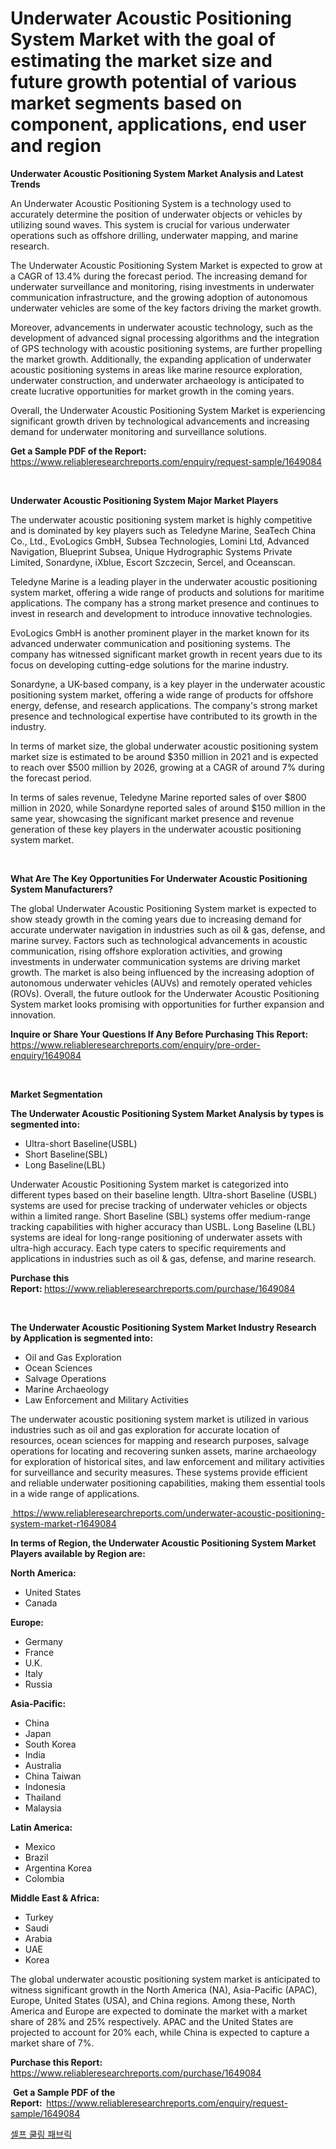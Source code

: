 <p><h1>Underwater Acoustic Positioning System Market with the goal of estimating the market size and future growth potential of various market segments based on component, applications, end user and region</h1></p><p><strong>Underwater Acoustic Positioning System Market Analysis and Latest Trends</strong></p>
<p><p>An Underwater Acoustic Positioning System is a technology used to accurately determine the position of underwater objects or vehicles by utilizing sound waves. This system is crucial for various underwater operations such as offshore drilling, underwater mapping, and marine research.</p><p>The Underwater Acoustic Positioning System Market is expected to grow at a CAGR of 13.4% during the forecast period. The increasing demand for underwater surveillance and monitoring, rising investments in underwater communication infrastructure, and the growing adoption of autonomous underwater vehicles are some of the key factors driving the market growth.</p><p>Moreover, advancements in underwater acoustic technology, such as the development of advanced signal processing algorithms and the integration of GPS technology with acoustic positioning systems, are further propelling the market growth. Additionally, the expanding application of underwater acoustic positioning systems in areas like marine resource exploration, underwater construction, and underwater archaeology is anticipated to create lucrative opportunities for market growth in the coming years.</p><p>Overall, the Underwater Acoustic Positioning System Market is experiencing significant growth driven by technological advancements and increasing demand for underwater monitoring and surveillance solutions.</p></p>
<p><strong>Get a Sample PDF of the Report:&nbsp;</strong> <a href="https://www.reliableresearchreports.com/enquiry/request-sample/1649084">https://www.reliableresearchreports.com/enquiry/request-sample/1649084</a></p>
<p>&nbsp;</p>
<p><strong>Underwater Acoustic Positioning System Major Market Players</strong></p>
<p><p>The underwater acoustic positioning system market is highly competitive and is dominated by key players such as Teledyne Marine, SeaTech China Co., Ltd., EvoLogics GmbH, Subsea Technologies, Lomini Ltd, Advanced Navigation, Blueprint Subsea, Unique Hydrographic Systems Private Limited, Sonardyne, iXblue, Escort Szczecin, Sercel, and Oceanscan.</p><p>Teledyne Marine is a leading player in the underwater acoustic positioning system market, offering a wide range of products and solutions for maritime applications. The company has a strong market presence and continues to invest in research and development to introduce innovative technologies.</p><p>EvoLogics GmbH is another prominent player in the market known for its advanced underwater communication and positioning systems. The company has witnessed significant market growth in recent years due to its focus on developing cutting-edge solutions for the marine industry.</p><p>Sonardyne, a UK-based company, is a key player in the underwater acoustic positioning system market, offering a wide range of products for offshore energy, defense, and research applications. The company's strong market presence and technological expertise have contributed to its growth in the industry.</p><p>In terms of market size, the global underwater acoustic positioning system market size is estimated to be around $350 million in 2021 and is expected to reach over $500 million by 2026, growing at a CAGR of around 7% during the forecast period.</p><p>In terms of sales revenue, Teledyne Marine reported sales of over $800 million in 2020, while Sonardyne reported sales of around $150 million in the same year, showcasing the significant market presence and revenue generation of these key players in the underwater acoustic positioning system market.</p></p>
<p>&nbsp;</p>
<p><strong>What Are The Key Opportunities For Underwater Acoustic Positioning System Manufacturers?</strong></p>
<p><p>The global Underwater Acoustic Positioning System market is expected to show steady growth in the coming years due to increasing demand for accurate underwater navigation in industries such as oil & gas, defense, and marine survey. Factors such as technological advancements in acoustic communication, rising offshore exploration activities, and growing investments in underwater communication systems are driving market growth. The market is also being influenced by the increasing adoption of autonomous underwater vehicles (AUVs) and remotely operated vehicles (ROVs). Overall, the future outlook for the Underwater Acoustic Positioning System market looks promising with opportunities for further expansion and innovation.</p></p>
<p><strong>Inquire or Share Your Questions If Any Before Purchasing This Report:</strong> <a href="https://www.reliableresearchreports.com/enquiry/pre-order-enquiry/1649084">https://www.reliableresearchreports.com/enquiry/pre-order-enquiry/1649084</a></p>
<p>&nbsp;</p>
<p><strong>Market Segmentation</strong></p>
<p><strong>The Underwater Acoustic Positioning System Market Analysis by types is segmented into:</strong></p>
<p><ul><li>Ultra-short Baseline(USBL)</li><li>Short Baseline(SBL)</li><li>Long Baseline(LBL)</li></ul></p>
<p><p>Underwater Acoustic Positioning System market is categorized into different types based on their baseline length. Ultra-short Baseline (USBL) systems are used for precise tracking of underwater vehicles or objects within a limited range. Short Baseline (SBL) systems offer medium-range tracking capabilities with higher accuracy than USBL. Long Baseline (LBL) systems are ideal for long-range positioning of underwater assets with ultra-high accuracy. Each type caters to specific requirements and applications in industries such as oil & gas, defense, and marine research.</p></p>
<p><strong>Purchase this Report:&nbsp;</strong><a href="https://www.reliableresearchreports.com/purchase/1649084">https://www.reliableresearchreports.com/purchase/1649084</a></p>
<p>&nbsp;</p>
<p><strong>The Underwater Acoustic Positioning System Market Industry Research by Application is segmented into:</strong></p>
<p><ul><li>Oil and Gas Exploration</li><li>Ocean Sciences</li><li>Salvage Operations</li><li>Marine Archaeology</li><li>Law Enforcement and Military Activities</li></ul></p>
<p><p>The underwater acoustic positioning system market is utilized in various industries such as oil and gas exploration for accurate location of resources, ocean sciences for mapping and research purposes, salvage operations for locating and recovering sunken assets, marine archaeology for exploration of historical sites, and law enforcement and military activities for surveillance and security measures. These systems provide efficient and reliable underwater positioning capabilities, making them essential tools in a wide range of applications.</p></p>
<p><a href="https://www.reliableresearchreports.com/underwater-acoustic-positioning-system-market-r1649084">&nbsp;https://www.reliableresearchreports.com/underwater-acoustic-positioning-system-market-r1649084</a></p>
<p><strong>In terms of Region, the Underwater Acoustic Positioning System Market Players available by Region are:</strong></p>
<p>
    <p> <strong> North America: </strong>
        <ul>
            <li>United States</li>
            <li>Canada</li>
        </ul>
        </p> 
    <p> <strong> Europe: </strong>
        <ul>
            <li>Germany</li>
            <li>France</li>
            <li>U.K.</li>
            <li>Italy</li>
            <li>Russia</li>
        </ul>
        </p> 
    <p> <strong> Asia-Pacific: </strong>
        <ul>
            <li>China</li>
            <li>Japan</li>
            <li>South Korea</li>
            <li>India</li>
            <li>Australia</li>
            <li>China Taiwan</li>
            <li>Indonesia</li>
            <li>Thailand</li>
            <li>Malaysia</li>
        </ul>
        </p> 
    <p> <strong> Latin America: </strong>
        <ul>
            <li>Mexico</li>
            <li>Brazil</li>
            <li>Argentina Korea</li>
            <li>Colombia</li>
        </ul>
        </p> 
    <p> <strong> Middle East & Africa: </strong>
        <ul>
            <li>Turkey</li>
            <li>Saudi</li>
            <li>Arabia</li>
            <li>UAE</li>
            <li>Korea</li>
        </ul>
    </p>
    </p>
<p><p>The global underwater acoustic positioning system market is anticipated to witness significant growth in the North America (NA), Asia-Pacific (APAC), Europe, United States (USA), and China regions. Among these, North America and Europe are expected to dominate the market with a market share of 28% and 25% respectively. APAC and the United States are projected to account for 20% each, while China is expected to capture a market share of 7%.</p></p>
<p><strong>Purchase this Report: </strong><a href="https://www.reliableresearchreports.com/purchase/1649084">https://www.reliableresearchreports.com/purchase/1649084</a></p>
<p>&nbsp;<strong>Get a Sample PDF of the Report:&nbsp;&nbsp;</strong><a href="https://www.reliableresearchreports.com/enquiry/request-sample/1649084">https://www.reliableresearchreports.com/enquiry/request-sample/1649084</a></p>
<p><strong></strong></p>
<p><p><a href="https://github.com/airdroplover110/Market-Research-Report-List-2/blob/main/717755944991.md">셀프 쿨링 패브릭</a></p></p>